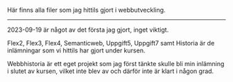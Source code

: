 Här finns alla filer som jag hittils gjort i webbutveckling.
______________________________________________________________
2023-09-19 är något av det första jag gjort, inget viktigt. 

Flex2, Flex3, Flex4, Semanticweb, Uppgift5, Uppgift7 samt Historia är de inlämningar som vi hittils har gjort under kursen. 

Webbhistoria är ett eget projekt som jag först tänkte skulle bli min inlämning i slutet av kursen, vilket inte blev av och
därför inte är klart i någon grad. 
